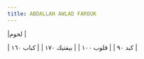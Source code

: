 ```yaml
---
title: ABDALLAH AWLAD FAROUK 
---
```



|لحوم |

 | كبد ٩٠ |
| قلوب ١٠٠ |
| بيفتيك ١٧٠ |
| كباب ١٦٠ |